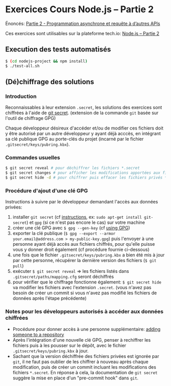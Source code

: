 # Exercices Cours Node.js – Partie 2

Énoncés: [Partie 2 - Programmation asynchrone et requête à d’autres APIs](https://adrienjoly.com/cours-nodejs/02-async/)

Ces exercices sont utilisables sur la plateforme tech.io: [Node.js – Partie 2](https://tech.io/playgrounds/55084)

## Execution des tests automatisés

```sh
$ (cd nodejs-project && npm install)
$ ./test-all.sh
```

## (Dé)chiffrage des solutions

### Introduction

Reconnaissables à leur extension `.secret`, les solutions des exercices sont chiffrées à l'aide de [git secret](https://git-secret.io/). (extension de la commande `git` basée sur l'outil de chiffrage GPG)

Chaque développeur désireux d'accéder et/ou de modifier ces fichiers doit y être autorisé par un autre développeur y ayant déjà acccès, en intégrant sa clé publique GPG au porte-clés du projet (incarné par le fichier `.gitsecret/keys/pubring.kbx`).

<!-- TODO À noter qu'une clé GPG a été générée et intégrée afin de permettre le déchiffrage de ces données lors de l'exécution des tests automatisés en environnement d'Intégration Continue (CI). -->

### Commandes usuelles

```sh
$ git secret reveal # pour déchiffrer les fichiers *.secret
$ git secret changes # pour afficher les modifications apportées aux fichiers privées *en clair*
$ git secret hide -d # pour chiffrer puis effacer les fichiers privés *en clair* qui ont été modifiés
```

### Procédure d'ajout d'une clé GPG

Instructions à suivre par le développeur demandant l'accès aux données privées:

1. installer `git secret` (cf [instructions](https://git-secret.io/installation), ex: `sudo apt-get install git-secret`) et `gpg` (si ce n'est pas encore le cas) sur votre machine
2. créer une clé GPG avec `$ gpg --gen-key` (cf [using GPG](https://git-secret.io/#using-gpg))
3. exporter la clé publique (`$ gpg --export --armor your.email@address.com > my-public-key.gpg`) puis l'envoyer à une personne ayant déjà accès aux fichiers chiffrés, pour qu'elle puisse vous y donner droit également (cf procédure fournie ci-dessous)
4. une fois que le fichier `.gitsecret/keys/pubring.kbx` a bien été mis à jour par cette personne, récupérer la dernière version des fichiers (`$ git pull`)
5. exécuter `$ git secret reveal` => les fichiers listés dans `.gitsecret/paths/mapping.cfg` seront déchiffrés
6. pour vérifier que le chiffrage fonctionne également: `$ git secret hide` va modifier les fichiers avec l'extension `.secret`. (vous n'avez pas besoin de créer un commit si vous n'avez pas modifié les fichiers de données après l'étape précédente)

### Notes pour les développeurs autorisés à accéder aux données chiffrées

- Procédure pour donner accès à une personne supplémentaire: [adding someone to a repository](https://git-secret.io/#usage-adding-someone-to-a-repository-using-git-secret)
- Après l'intégration d'une nouvelle clé GPG, penser à rechiffrer les fichiers puis à les pousser sur le dépôt, avec le fichier `.gitsecret/keys/pubring.kbx` à jour.
- Sachant que la version déchiffrée des fichiers privées est ignorée par `git`, il ne faut pas oublier de les chiffrer à nouveau après chaque modification, puis de créer un commit incluant les modifications des fichiers `*.secret`. En réponse à cela, la documentation de `git secret` suggère la mise en place d'un "pre-commit hook" dans `git`.
